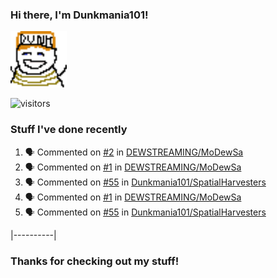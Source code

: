 ### Hi there, I'm Dunkmania101\!
![profile-pic](images/dunkie.png)

![visitors](https://visitor-badge-reloaded.herokuapp.com/badge?page_id=Dunkmania101.Dunkmania101&color=00cf00)

### Stuff I've done recently
<!--START_SECTION:activity-->
1. 🗣 Commented on [#2](https://github.com/DEWSTREAMING/MoDewSa/issues/2) in [DEWSTREAMING/MoDewSa](https://github.com/DEWSTREAMING/MoDewSa)
2. 🗣 Commented on [#1](https://github.com/DEWSTREAMING/MoDewSa/issues/1) in [DEWSTREAMING/MoDewSa](https://github.com/DEWSTREAMING/MoDewSa)
3. 🗣 Commented on [#55](https://github.com/Dunkmania101/SpatialHarvesters/issues/55) in [Dunkmania101/SpatialHarvesters](https://github.com/Dunkmania101/SpatialHarvesters)
4. 🗣 Commented on [#1](https://github.com/DEWSTREAMING/MoDewSa/issues/1) in [DEWSTREAMING/MoDewSa](https://github.com/DEWSTREAMING/MoDewSa)
5. 🗣 Commented on [#55](https://github.com/Dunkmania101/SpatialHarvesters/issues/55) in [Dunkmania101/SpatialHarvesters](https://github.com/Dunkmania101/SpatialHarvesters)
<!--END_SECTION:activity-->
|----------|
### Thanks for checking out my stuff\!
